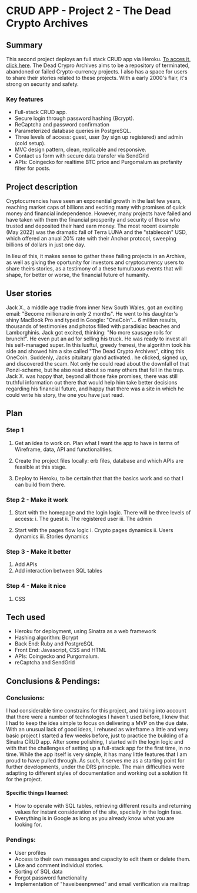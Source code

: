 # CRUD APP - Project 2 - The Dead Crypto Archives

## Summary

This second project deploys an full stack CRUD app via Heroku.
[To acces it, click here](https://deadcryptos.herokuapp.com/). The Dead Crypro Archives aims to be a repository of terminated, abandoned or failed Crypto-currency projects. I also has a space for users to share their stories related to these projects. With a early 2000's flair, it's strong on security and safety.

### Key features

- Full-stack CRUD app.
- Secure login through password hashing (Bcrypt).
- ReCaptcha and password confirmation
- Parameterized database queries in PostgreSQL.
- Three levels of access: guest, user (by sign up registered) and admin (cold setup).
- MVC design pattern, clean, replicable and responsive.
- Contact us form with secure data transfer via SendGrid
- APIs: Coingecko for realtime BTC price and Purgomalum as profanity filter for posts.

## Project description

Cryptocurrencies have seen an exponential growth in the last few years, reaching market caps of billions and exciting many with promises of quick money and financial independence. However, many projects have failed and have taken with them the financial prosperity and security of those who trusted and deposited their hard earn money. The most recent example (May 2022) was the dramatic fall of Terra LUNA and the "stablecoin" USD, which offered an anual 20% rate with their Anchor protocol, sweeping billions of dollars in just one day.

In lieu of this, it makes sense to gather these failing projects in an Archive, as well as giving the oportunity for investors and cryptocurrency users to share theirs stories, as a testimony of a these tumultuous events that will shape, for better or worse, the financial future of humanity.

## User stories

Jack X., a middle age tradie from inner New South Wales, got an exciting email: "Become millionare in only 2 months". He went to his daughter's shiny MacBook Pro and typed in Google: "OneCoin"... 6 million results, thousands of testimonies and photos filled with paradisiac beaches and Lamborghinis. Jack got excited, thinking: "No more sausage rolls for brunch!". He even put an ad for selling his truck. He was ready to invest all his self-managed super.
In this lusftul, greedy frenesi, the algorithm took his side and showed him a site called "The Dead Crypto Archives", citing this OneCoin. Suddenly, Jacks pituitary gland activated.. he clicked, signed up, and discovered the scam. Not only he could read about the downfall of that Ponzi-scheme, but he also read about so many others that fell in the trap. Jack X. was happy that, beyond all those fake promises, there was still truthful information out there that would help him take better decisions regarding his financial future, and happy that there was a site in which he could write his story, the one you have just read.

## Plan

### Step 1

1. Get an idea to work on. Plan what I want the app to have in terms of Wireframe, data, API and functionalities.

2. Create the project files locally: erb files, database and which APIs are feasible at this stage.

3. Deploy to Heroku, to be certain that that the basics work and so that I can build from there.

### Step 2 - Make it work

1. Start with the homepage and the login logic. There will be three levels of access:
   i. The guest
   ii. The registered user
   iii. The admin

2. Start with the pages flow logic
   i. Crypto pages dynamics
   ii. Users dynamics
   iii. Stories dynamics

### Step 3 - Make it better

1. Add APIs
2. Add interaction between SQL tables

### Step 4 - Make it nice

1. CSS

## Tech used

- Heroku for deployment, using Sinatra as a web framework
- Hashing algorithm: Bcrypt
- Back End: Ruby and PostgreSQL
- Front End: Javascript, CSS and HTML
- APIs: Coingecko and Purgomalum.
- reCaptcha and SendGrid

## Conclusions & Pendings:

### Conclusions:

I had considerable time constrains for this project, and taking into account that there were a number of technologies I haven't used before, I knew that I had to keep the idea simple to focus on delivering a MVP on the due date. With an unusual lack of good ideas, I rehused as wireframe a little and very basic project I started a few weeks before, just to practice the building of a Sinatra CRUD app. After some polishing, I started with the login logic and with that the challenges of setting up a full-stack app for the first time, in no time. While the app itself is very simple, it has many little features that I am proud to have pulled through. As such, it serves me as a starting point for further developments, under the DRS principle. The main difficulties were adapting to different styles of documentation and working out a solution fit for the project.

#### Specific things I learned:

- How to operate with SQL tables, retrieving different results and returning values for instant consideration of the site, specially in the login fase.
- Everything is in Google as long as you already know what you are looking for.

### Pendings:

- User profiles
- Access to their own messages and capacity to edit them or delete them.
- Like and comment individual stories.
- Sorting of SQL data
- Forgot password functionality
- Implementation of "haveibeenpwned" and email verification via mailtrap
